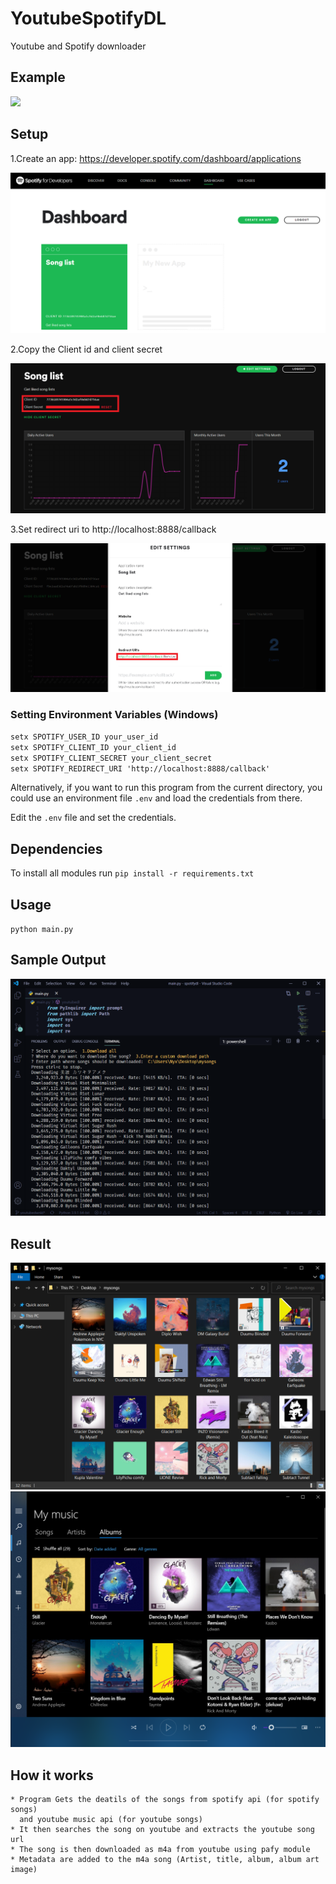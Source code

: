 # YoutubeSpotifyDL

Youtube and Spotify downloader

## Example

![](imgs/example.gif)

## Setup

1.Create an app: https://developer.spotify.com/dashboard/applications

![](imgs/setup.png)

2.Copy the Client id and client secret

![](imgs/copy.png)

3.Set redirect uri to http://localhost:8888/callback

![](imgs/redirecturi.png)

### Setting Environment Variables (Windows)

`setx SPOTIFY_USER_ID your_user_id`  
`setx SPOTIFY_CLIENT_ID your_client_id`  
`setx SPOTIFY_CLIENT_SECRET your_client_secret`  
`setx SPOTIFY_REDIRECT_URI 'http://localhost:8888/callback'`

Alternatively, if you want to run this program from the current directory, you could use an environment file `.env` and load the credentials from there.

Edit the `.env` file and set the credentials.

## Dependencies

To install all modules run `pip install -r requirements.txt`

## Usage

`python main.py`

## Sample Output

![](imgs/terminal.png)

## Result

![](imgs/folder.png)
![](imgs/musicplayer.png)

## How it works

```
* Program Gets the deatils of the songs from spotify api (for spotify songs)
  and youtube music api (for youtube songs)
* It then searches the song on youtube and extracts the youtube song url
* The song is then downloaded as m4a from youtube using pafy module
* Metadata are added to the m4a song (Artist, title, album, album art image)
```
